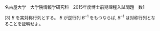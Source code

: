 名古屋大学　大学院情報学研究科　2015年度博士前期課程入試問題　数1

\[3] $B$ を実対称行列とする。 $B$ が逆行列 $B^{-1}$ をもつならば, $B^{-1}$ は対称行列となることを証明せよ。

